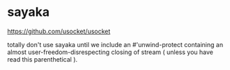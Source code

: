 # sayaka

https://github.com/usocket/usocket

totally don't use sayaka until we include an #'unwind-protect containing an almost user-freedom-disrespecting closing of stream ( unless you have read this parenthetical ).